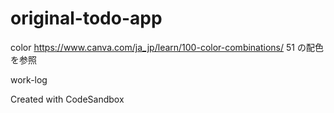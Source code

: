 # original-todo-app

color
https://www.canva.com/ja_jp/learn/100-color-combinations/
51 の配色を参照

work-log

Created with CodeSandbox

